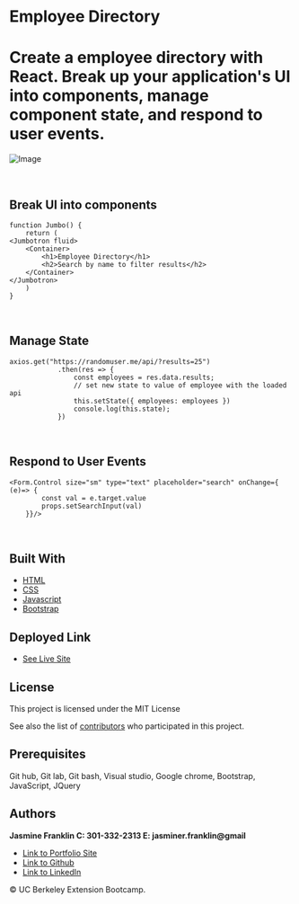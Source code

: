 # Employee Directory
 Create a employee directory with React. Break up your application's UI into components, manage component state, and respond to user events.
<br>
===========
![Image](employee.gif)

<br>

## Break UI into components

```
function Jumbo() {
    return (
<Jumbotron fluid>
    <Container>
        <h1>Employee Directory</h1>
        <h2>Search by name to filter results</h2>
    </Container>
</Jumbotron>
    )
} 
```
<br>

## Manage State

```
axios.get("https://randomuser.me/api/?results=25")
            .then(res => {
                const employees = res.data.results;
                // set new state to value of employee with the loaded api
                this.setState({ employees: employees })
                console.log(this.state);
            })
```
<br>

## Respond to User Events

```
<Form.Control size="sm" type="text" placeholder="search" onChange={ (e)=> {
        const val = e.target.value
        props.setSearchInput(val)
    }}/>
```

<br>

## Built With

* [HTML](https://developer.mozilla.org/en-US/docs/Web/HTML)
* [CSS](https://developer.mozilla.org/en-US/docs/Web/CSS)
* [Javascript](https://developer.mozilla.org/en-US/docs/Web/JavaScript)
* [Bootstrap](https://getbootstrap.com/)

## Deployed Link

* [See Live Site](https://jas-f.github.io/employee-directory/)

## License

This project is licensed under the MIT License 

See also the list of [contributors](https://github.com/your/project/contributors) who participated in this project.

## Prerequisites

Git hub,
Git lab,
Git bash,
Visual studio,
Google chrome,
Bootstrap,
JavaScript,
JQuery

## Authors

**Jasmine Franklin C: 301-332-2313 E: jasminer.franklin@gmail** 

- [Link to Portfolio Site](https://jas-f.github.io/portfolio-3.0/)
- [Link to Github](https://github.com/)
- [Link to LinkedIn](https://www.linkedin.com/in/jasmine-franklin-8b08ba121)

<p>&copy; UC Berkeley Extension Bootcamp.</p>